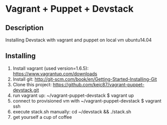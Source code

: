 # Vagrant + Puppet + Devstack
## Description
Installing Devstack with vagrant and puppet on local vm ubuntu14.04
## Installing
1) Install vagrant (used version=1.6.5): https://www.vagrantup.com/downloads
2) Install git: http://git-scm.com/book/en/Getting-Started-Installing-Git
3) Clone this project: https://github.com/kejc87/vagrant-puppet-devstack.git
4) run vagrant up: ~/vagrant-puppet-devstack $ vagrant up
5) connect to provisioned vm with ~/vagrant-puppet-devstack $ vagrant ssh
6) execute stack.sh manually: cd ~/devstack && ./stack.sh
7) get yourself a cup of coffee
